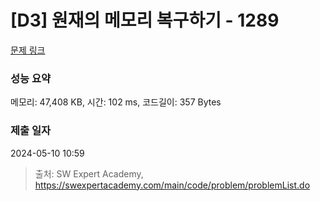 # [D3] 원재의 메모리 복구하기 - 1289 

[문제 링크](https://swexpertacademy.com/main/code/problem/problemDetail.do?contestProbId=AV19AcoKI9sCFAZN) 

### 성능 요약

메모리: 47,408 KB, 시간: 102 ms, 코드길이: 357 Bytes

### 제출 일자

2024-05-10 10:59



> 출처: SW Expert Academy, https://swexpertacademy.com/main/code/problem/problemList.do